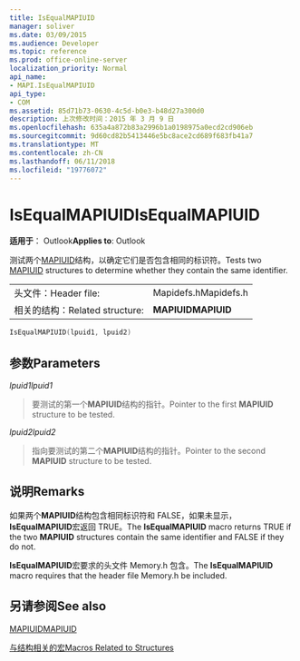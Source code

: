 ```yaml
---
title: IsEqualMAPIUID
manager: soliver
ms.date: 03/09/2015
ms.audience: Developer
ms.topic: reference
ms.prod: office-online-server
localization_priority: Normal
api_name:
- MAPI.IsEqualMAPIUID
api_type:
- COM
ms.assetid: 85d71b73-0630-4c5d-b0e3-b48d27a300d0
description: 上次修改时间：2015 年 3 月 9 日
ms.openlocfilehash: 635a4a872b83a2996b1a0198975a0ecd2cd906eb
ms.sourcegitcommit: 9d60cd82b5413446e5bc8ace2cd689f683fb41a7
ms.translationtype: MT
ms.contentlocale: zh-CN
ms.lasthandoff: 06/11/2018
ms.locfileid: "19776072"
---
```

# <a name="isequalmapiuid"></a><span data-ttu-id="25c10-103">IsEqualMAPIUID</span><span class="sxs-lookup"><span data-stu-id="25c10-103">IsEqualMAPIUID</span></span>

  
  
<span data-ttu-id="25c10-104">**适用于**： Outlook</span><span class="sxs-lookup"><span data-stu-id="25c10-104">**Applies to**: Outlook</span></span> 
  
<span data-ttu-id="25c10-105">测试两个[MAPIUID](mapiuid.md)结构，以确定它们是否包含相同的标识符。</span><span class="sxs-lookup"><span data-stu-id="25c10-105">Tests two [MAPIUID](mapiuid.md) structures to determine whether they contain the same identifier.</span></span> 
  
|||
|:-----|:-----|
|<span data-ttu-id="25c10-106">头文件：</span><span class="sxs-lookup"><span data-stu-id="25c10-106">Header file:</span></span>  <br/> |<span data-ttu-id="25c10-107">Mapidefs.h</span><span class="sxs-lookup"><span data-stu-id="25c10-107">Mapidefs.h</span></span>  <br/> |
|<span data-ttu-id="25c10-108">相关的结构：</span><span class="sxs-lookup"><span data-stu-id="25c10-108">Related structure:</span></span>  <br/> |<span data-ttu-id="25c10-109">**MAPIUID**</span><span class="sxs-lookup"><span data-stu-id="25c10-109">**MAPIUID**</span></span> <br/> |
   
```cpp
IsEqualMAPIUID(lpuid1, lpuid2)
```

## <a name="parameters"></a><span data-ttu-id="25c10-110">参数</span><span class="sxs-lookup"><span data-stu-id="25c10-110">Parameters</span></span>

 <span data-ttu-id="25c10-111">_lpuid1_</span><span class="sxs-lookup"><span data-stu-id="25c10-111">_lpuid1_</span></span>
  
> <span data-ttu-id="25c10-112">要测试的第一个**MAPIUID**结构的指针。</span><span class="sxs-lookup"><span data-stu-id="25c10-112">Pointer to the first **MAPIUID** structure to be tested.</span></span> 
    
 <span data-ttu-id="25c10-113">_lpuid2_</span><span class="sxs-lookup"><span data-stu-id="25c10-113">_lpuid2_</span></span>
  
> <span data-ttu-id="25c10-114">指向要测试的第二个**MAPIUID**结构的指针。</span><span class="sxs-lookup"><span data-stu-id="25c10-114">Pointer to the second **MAPIUID** structure to be tested.</span></span> 
    
## <a name="remarks"></a><span data-ttu-id="25c10-115">说明</span><span class="sxs-lookup"><span data-stu-id="25c10-115">Remarks</span></span>

<span data-ttu-id="25c10-116">如果两个**MAPIUID**结构包含相同标识符和 FALSE，如果未显示， **IsEqualMAPIUID**宏返回 TRUE。</span><span class="sxs-lookup"><span data-stu-id="25c10-116">The **IsEqualMAPIUID** macro returns TRUE if the two **MAPIUID** structures contain the same identifier and FALSE if they do not.</span></span> 
  
<span data-ttu-id="25c10-117">**IsEqualMAPIUID**宏要求的头文件 Memory.h 包含。</span><span class="sxs-lookup"><span data-stu-id="25c10-117">The **IsEqualMAPIUID** macro requires that the header file Memory.h be included.</span></span> 
  
## <a name="see-also"></a><span data-ttu-id="25c10-118">另请参阅</span><span class="sxs-lookup"><span data-stu-id="25c10-118">See also</span></span>



[<span data-ttu-id="25c10-119">MAPIUID</span><span class="sxs-lookup"><span data-stu-id="25c10-119">MAPIUID</span></span>](mapiuid.md)


[<span data-ttu-id="25c10-120">与结构相关的宏</span><span class="sxs-lookup"><span data-stu-id="25c10-120">Macros Related to Structures</span></span>](macros-related-to-structures.md)

